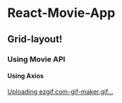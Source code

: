 # React-Movie-App
## Grid-layout!
### Using Movie API
#### Using Axios
[Uploading ezgif.com-gif-maker.gif…]()
